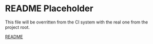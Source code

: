 # README Placeholder
This file will be overritten from the CI system with the real one from the project root.

[README](README.md)